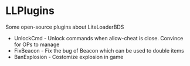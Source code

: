 # LLPlugins
 Some open-source plugins about LiteLoaderBDS

- UnlockCmd - Unlock commands when allow-cheat is close. Convince for OPs to manage
- FixBeacon - Fix the bug of Beacon which can be used to double items
- BanExplosion - Costomize explosion in game

